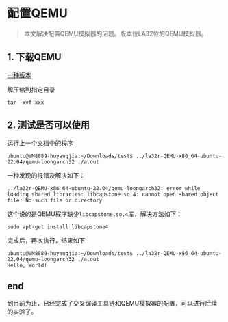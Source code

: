 # 配置QEMU

> 本文解决配置QEMU模拟器的问题。版本位LA32位的QEMU模拟器。

## 1. 下载QEMU

[一种版本](https://gitee.com/loongson-edu/la32r-QEMU/releases/tag/v0.0.2)

解压缩到指定目录

```shell
tar -xvf xxx
```

## 2. 测试是否可以使用

运行上一个[文档](./cross_toolchain.md)中的程序

```shell
ubuntu@VM8889-huyangjia:~/Downloads/test$ ../la32r-QEMU-x86_64-ubuntu-22.04/qemu-loongarch32 ./a.out 
```

一种发现的报错及解决如下：

```shell
../la32r-QEMU-x86_64-ubuntu-22.04/qemu-loongarch32: error while loading shared libraries: libcapstone.so.4: cannot open shared object file: No such file or directory
```

这个说的是QEMU程序缺少`libcapstone.so.4`库，解决方法如下：

```shell
sudo apt-get install libcapstone4
```

完成后，再次执行，结果如下

```shell
ubuntu@VM8889-huyangjia:~/Downloads/test$ ../la32r-QEMU-x86_64-ubuntu-22.04/qemu-loongarch32 ./a.out 
Hello, World!
```

## end

到目前为止，已经完成了交叉编译工具链和QEMU模拟器的配置，可以进行后续的实验了。

